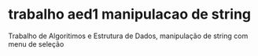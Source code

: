 # trabalho aed1 manipulacao de string
 Trabalho de Algoritimos e Estrutura de Dados, manipulação de string com menu de seleção
